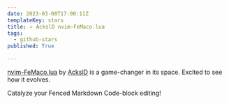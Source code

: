 ```yaml
---
date: 2023-03-08T17:00:11Z
templateKey: stars
title: ⭐ AckslD nvim-FeMaco.lua
tags:
  - github-stars
published: True

---
```


[nvim-FeMaco.lua](https://github.com/AckslD/nvim-FeMaco.lua) by [AckslD](https://github.com/AckslD) is a game-changer in its space. Excited to see how it evolves.

Catalyze your Fenced Markdown Code-block editing!
